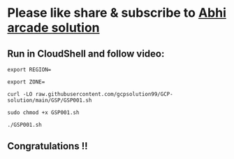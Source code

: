 # Please like share & subscribe to [Abhi arcade solution](http://www.youtube.com/@Abhi_Arcade_Solution)

## Run in CloudShell and follow video:

```
export REGION=
```
```
export ZONE=
```
```
curl -LO raw.githubusercontent.com/gcpsolution99/GCP-solution/main/GSP/GSP001.sh

sudo chmod +x GSP001.sh

./GSP001.sh
```

## Congratulations !!
